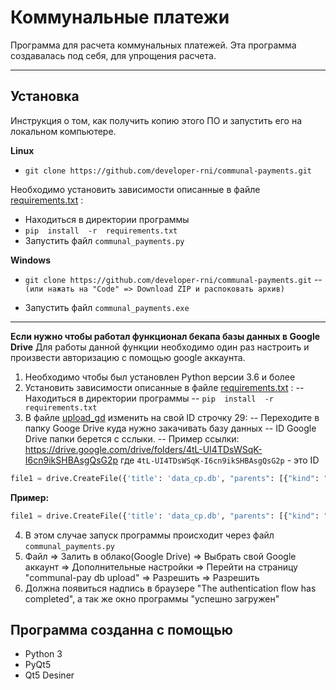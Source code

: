# Коммунальные платежи

Программа для расчета коммунальных платежей. Эта программа создавалась под себя, для упрощения расчета.
___
## Установка
Инструкция о том, как получить копию этого ПО и запустить его на локальном компьютере. 

**Linux**

- `git clone https://github.com/developer-rni/communal-payments.git`

Необходимо установить зависимости описанные в файле [requirements.txt](https://github.com/developer-rni/communal-payments/blob/master/requirements.txt "requirements.txt")  :

- Находиться в директории программы
- `pip  install  -r  requirements.txt`
- Запустить файл `communal_payments.py`


**Windows**

-  `git clone https://github.com/developer-rni/communal-payments.git`
 --  `(или нажать на "Code" => Download ZIP и распоковать архив)`

- Запустить файл `communal_payments.exe`
___
**Если нужно чтобы работал функционал бекапа базы данных в Google Drive**
Для работы данной функции необходимо один раз настроить и произвести авторизацию с помощью google аккаунта.

1) Необходимо чтобы был установлен Python версии 3.6 и более
2) Установить зависимости описанные в файле [requirements.txt](https://github.com/developer-rni/communal-payments/blob/master/requirements.txt "requirements.txt")  :
 -- Находиться в директории программы
 -- `pip  install  -r  requirements.txt`
3) В файле [upload_gd](https://github.com/developer-rni/communal-payments/blob/master/upload_gd.py "upload_gd.py") изменить на свой ID строчку 29:
 -- Переходите в папку Googe Drive куда нужно закачивать базу данных
 -- ID Google Drive папки берется с сслыки.
 -- Пример ссылки: https://drive.google.com/drive/folders/4tL-UI4TDsWSqK-I6cn9ikSHBAsgQsG2p где `4tL-UI4TDsWSqK-I6cn9ikSHBAsgQsG2p` - это ID

```Python
file1 = drive.CreateFile({'title': 'data_cp.db', "parents": [{"kind": "drive#fileLink","id": 'Тут ID папки Google Drive'}]})
```
**Пример:**
```Python
file1 = drive.CreateFile({'title': 'data_cp.db', "parents": [{"kind": "drive#fileLink","id": '4tL-UI4TDsWSqK-I6cn9ikSHBAsgQsG2p'}]})
```
4) В этом случае запуск программы происходит через файл `communal_payments.py`
5) Файл => Залить в облако(Google Drive) => Выбрать свой Google аккаунт => Дополнительные настройки => Перейти на страницу "communal-pay db upload" => Разрешить => Разрешить
7) Должна появиться надпись в браузере "The authentication flow has completed", а так же окно программы "успешно загружен"

## Программа созданна с помощью

- Python 3
- PyQt5
- Qt5 Desiner